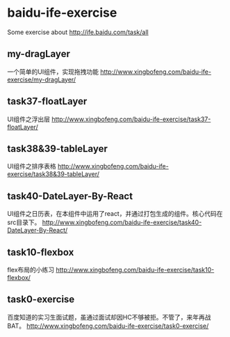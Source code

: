 # baidu-ife-exercise

Some exercise about http://ife.baidu.com/task/all

## my-dragLayer

一个简单的UI组件，实现拖拽功能
http://www.xingbofeng.com/baidu-ife-exercise/my-dragLayer/
## task37-floatLayer

UI组件之浮出层
http://www.xingbofeng.com/baidu-ife-exercise/task37-floatLayer/
## task38&39-tableLayer

UI组件之排序表格
http://www.xingbofeng.com/baidu-ife-exercise/task38&39-tableLayer/

## task40-DateLayer-By-React

UI组件之日历表，在本组件中运用了react，并通过打包生成的组件。核心代码在src目录下。
http://www.xingbofeng.com/baidu-ife-exercise/task40-DateLayer-By-React/

## task10-flexbox
flex布局的小练习
http://www.xingbofeng.com/baidu-ife-exercise/task10-flexbox/

## task0-exercise
百度知道的实习生面试题，虽通过面试却因HC不够被拒。不管了，来年再战BAT。
http://www.xingbofeng.com/baidu-ife-exercise/task0-exercise/